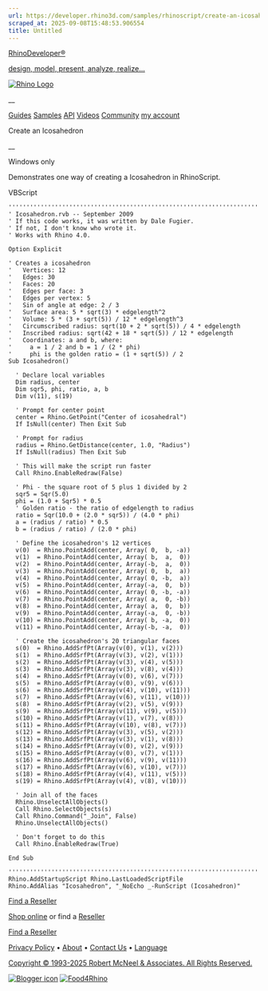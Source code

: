```yaml
---
url: https://developer.rhino3d.com/samples/rhinoscript/create-an-icosahedron/
scraped_at: 2025-09-08T15:48:53.906554
title: Untitled
---
```


[RhinoDeveloper®](/)

[design, model, present, analyze, realize...](/)

[![Rhino Logo](https://developer.rhino3d.com/images/rhinodevlogo.png)](/)

__

[Guides](https://developer.rhino3d.com/guides)
[Samples](https://developer.rhino3d.com/samples)
[API](https://developer.rhino3d.com/api)
[Videos](https://developer.rhino3d.com/videos)
[Community](https://discourse.mcneel.com/c/rhino-developer) [my account
](https://www.rhino3d.com/my-account/ "Manage your account, licenses, and
teams")

Create an Icosahedron

__

Windows only

Demonstrates one way of creating a Icosahedron in RhinoScript.

VBScript

    
    
    '''''''''''''''''''''''''''''''''''''''''''''''''''''''''''''''''''''''''''''
    ' Icosahedron.rvb -- September 2009
    ' If this code works, it was written by Dale Fugier.
    ' If not, I don't know who wrote it.
    ' Works with Rhino 4.0.
    
    Option Explicit
    
    ' Creates a icosahedron
    '   Vertices: 12
    '   Edges: 30
    '   Faces: 20
    '   Edges per face: 3
    '   Edges per vertex: 5
    '   Sin of angle at edge: 2 / 3
    '   Surface area: 5 * sqrt(3) * edgelength^2
    '   Volume: 5 * (3 + sqrt(5)) / 12 * edgelength^3
    '   Circumscribed radius: sqrt(10 + 2 * sqrt(5)) / 4 * edgelength
    '   Inscribed radius: sqrt(42 + 18 * sqrt(5)) / 12 * edgelength
    '   Coordinates: a and b, where:
    '     a = 1 / 2 and b = 1 / (2 * phi)
    '     phi is the golden ratio = (1 + sqrt(5)) / 2
    Sub Icosahedron()
    
      ' Declare local variables
      Dim radius, center
      Dim sqr5, phi, ratio, a, b
      Dim v(11), s(19)
    
      ' Prompt for center point
      center = Rhino.GetPoint("Center of icosahedral")
      If IsNull(center) Then Exit Sub
    
      ' Prompt for radius  
      radius = Rhino.GetDistance(center, 1.0, "Radius")
      If IsNull(radius) Then Exit Sub
    
      ' This will make the script run faster  
      Call Rhino.EnableRedraw(False)
    
      ' Phi - the square root of 5 plus 1 divided by 2
      sqr5 = Sqr(5.0)
      phi = (1.0 + Sqr5) * 0.5
      ' Golden ratio - the ratio of edgelength to radius
      ratio = Sqr(10.0 + (2.0 * sqr5)) / (4.0 * phi)
      a = (radius / ratio) * 0.5
      b = (radius / ratio) / (2.0 * phi)
    
      ' Define the icosahedron's 12 vertices
      v(0)  = Rhino.PointAdd(center, Array( 0,  b, -a))
      v(1)  = Rhino.PointAdd(center, Array( b,  a,  0))
      v(2)  = Rhino.PointAdd(center, Array(-b,  a,  0))
      v(3)  = Rhino.PointAdd(center, Array( 0,  b,  a))
      v(4)  = Rhino.PointAdd(center, Array( 0, -b,  a))
      v(5)  = Rhino.PointAdd(center, Array(-a,  0,  b))
      v(6)  = Rhino.PointAdd(center, Array( 0, -b, -a))
      v(7)  = Rhino.PointAdd(center, Array( a,  0, -b))
      v(8)  = Rhino.PointAdd(center, Array( a,  0,  b))
      v(9)  = Rhino.PointAdd(center, Array(-a,  0, -b))
      v(10) = Rhino.PointAdd(center, Array( b, -a,  0))
      v(11) = Rhino.PointAdd(center, Array(-b, -a,  0))
    
      ' Create the icosahedron's 20 triangular faces
      s(0)  = Rhino.AddSrfPt(Array(v(0), v(1), v(2)))
      s(1)  = Rhino.AddSrfPt(Array(v(3), v(2), v(1)))
      s(2)  = Rhino.AddSrfPt(Array(v(3), v(4), v(5)))
      s(3)  = Rhino.AddSrfPt(Array(v(3), v(8), v(4)))
      s(4)  = Rhino.AddSrfPt(Array(v(0), v(6), v(7)))
      s(5)  = Rhino.AddSrfPt(Array(v(0), v(9), v(6)))
      s(6)  = Rhino.AddSrfPt(Array(v(4), v(10), v(11)))
      s(7)  = Rhino.AddSrfPt(Array(v(6), v(11), v(10)))
      s(8)  = Rhino.AddSrfPt(Array(v(2), v(5), v(9)))
      s(9)  = Rhino.AddSrfPt(Array(v(11), v(9), v(5)))
      s(10) = Rhino.AddSrfPt(Array(v(1), v(7), v(8)))
      s(11) = Rhino.AddSrfPt(Array(v(10), v(8), v(7)))
      s(12) = Rhino.AddSrfPt(Array(v(3), v(5), v(2)))
      s(13) = Rhino.AddSrfPt(Array(v(3), v(1), v(8)))
      s(14) = Rhino.AddSrfPt(Array(v(0), v(2), v(9)))
      s(15) = Rhino.AddSrfPt(Array(v(0), v(7), v(1)))
      s(16) = Rhino.AddSrfPt(Array(v(6), v(9), v(11)))
      s(17) = Rhino.AddSrfPt(Array(v(6), v(10), v(7)))
      s(18) = Rhino.AddSrfPt(Array(v(4), v(11), v(5)))
      s(19) = Rhino.AddSrfPt(Array(v(4), v(8), v(10)))
    
      ' Join all of the faces
      Rhino.UnselectAllObjects()
      Call Rhino.SelectObjects(s)
      Call Rhino.Command("_Join", False)
      Rhino.UnselectAllObjects()
    
      ' Don't forget to do this
      Call Rhino.EnableRedraw(True)
    
    End Sub
    
    '''''''''''''''''''''''''''''''''''''''''''''''''''''''''''''''''''''''''''''
    Rhino.AddStartupScript Rhino.LastLoadedScriptFile
    Rhino.AddAlias "Icosahedron", "_NoEcho _-RunScript (Icosahedron)"
    

  

[Find a Reseller](https://www.rhino3d.com/sales)

[Shop online](https://www.rhino3d.com/store) or find a
[Reseller](https://www.rhino3d.com/sales)

[Find a Reseller](https://www.rhino3d.com/sales)

[Privacy Policy](https://www.rhino3d.com/privacy) •
[About](https://www.rhino3d.com/mcneel/about) • [Contact
Us](https://www.rhino3d.com/mcneel/contact) • [
Language](https://www.rhino3d.com/language "Change to a different region or
language")

[Copyright © 1993-2025 Robert McNeel & Associates. All Rights
Reserved.](https://www.rhino3d.com/mcneel/about)

[](https://www.facebook.com/McNeelRhinoceros/)
[](https://twitter.com/bobmcneel) [](https://www.linkedin.com/groups/75313/)
[](https://www.youtube.com/user/RhinoGuide/videos) [](https://vimeo.com/rhino)
[![Blogger
icon](https://developer.rhino3d.com/images/blogger.svg)](http://blog.rhino3d.com/)
[![Food4Rhino](https://developer.rhino3d.com/images/f4r_icon_01.svg)](https://www.food4rhino.com)


